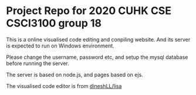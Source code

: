 # Project Repo for 2020 CUHK CSE CSCI3100 group 18
This is a online visualised code editing and conpiling website. And its server is expected to run on Windows environment.

Please change the username, password etc, and setup the mysql database before running the server.

The server is based on node.js, and pages based on ejs.

The visualised code editor is from [dineshLL/lisa](https://github.com/dineshLL/lisa)
